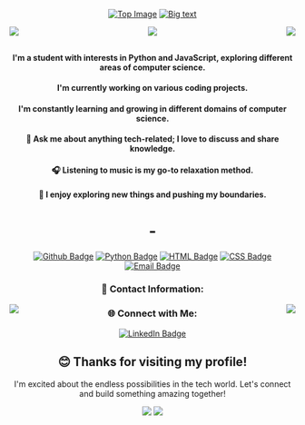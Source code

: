 <div align="center">


[![Top Image](https://capsule-render.vercel.app/api?type=waving&color=66ccff&height=150&section=header)](https://github.com/siddhant660)
[![Big text](https://readme-typing-svg.demolab.com?font=Hanalei+Fill&size=50&duration=8000&pause=15000&color=66CCFF&vCenter=true&multiline=true&width=800&height=90&lines=%22Hello+my+name+is+Siddhant+!%22)](https://github.com/zybqw/zybqw)
<!-- Add the image to the right side -->
<img src="https://images-wixmp-ed30a86b8c4ca887773594c2.wixmp.com/f/1d9059de-ffc4-4479-9fcf-03972a53ab72/dacxj77-e12415a6-ab9a-45fc-8d3f-497fe1516a38.gif?token=eyJ0eXAiOiJKV1QiLCJhbGciOiJIUzI1NiJ9.eyJzdWIiOiJ1cm46YXBwOjdlMGQxODg5ODIyNjQzNzNhNWYwZDQxNWVhMGQyNmUwIiwiaXNzIjoidXJuOmFwcDo3ZTBkMTg4OTgyMjY0MzczYTVmMGQ0MTVlYTBkMjZlMCIsIm9iaiI6W1t7InBhdGgiOiJcL2ZcLzFkOTA1OWRlLWZmYzQtNDQ3OS05ZmNmLTAzOTcyYTUzYWI3MlwvZGFjeGo3Ny1lMTI0MTVhNi1hYjlhLTQ1ZmMtOGQzZi00OTdmZTE1MTZhMzguZ2lmIn1dXSwiYXVkIjpbInVybjpzZXJ2aWNlOmZpbGUuZG93bmxvYWQiXX0.REXVOgppOWOsPjFRZGSXgOyLBSU8XqO701rpKP7rWpI" align="right">

<img src="https://images-wixmp-ed30a86b8c4ca887773594c2.wixmp.com/f/39dea7b5-992e-4e91-84e7-722dcf7bcd18/dankk4a-89fe4990-69c3-4c60-bf04-ac84cba5ca9d.png?token=eyJ0eXAiOiJKV1QiLCJhbGciOiJIUzI1NiJ9.eyJzdWIiOiJ1cm46YXBwOjdlMGQxODg5ODIyNjQzNzNhNWYwZDQxNWVhMGQyNmUwIiwiaXNzIjoidXJuOmFwcDo3ZTBkMTg4OTgyMjY0MzczYTVmMGQ0MTVlYTBkMjZlMCIsIm9iaiI6W1t7InBhdGgiOiJcL2ZcLzM5ZGVhN2I1LTk5MmUtNGU5MS04NGU3LTcyMmRjZjdiY2QxOFwvZGFua2s0YS04OWZlNDk5MC02OWMzLTRjNjAtYmYwNC1hYzg0Y2JhNWNhOWQucG5nIn1dXSwiYXVkIjpbInVybjpzZXJ2aWNlOmZpbGUuZG93bmxvYWQiXX0.mUVspgDOwJUSQ_ZbadWLcEE545AzLwCHBCpcS69vnsE" >                                    
<img src="https://images-wixmp-ed30a86b8c4ca887773594c2.wixmp.com/f/1d9059de-ffc4-4479-9fcf-03972a53ab72/dacxj77-e12415a6-ab9a-45fc-8d3f-497fe1516a38.gif?token=eyJ0eXAiOiJKV1QiLCJhbGciOiJIUzI1NiJ9.eyJzdWIiOiJ1cm46YXBwOjdlMGQxODg5ODIyNjQzNzNhNWYwZDQxNWVhMGQyNmUwIiwiaXNzIjoidXJuOmFwcDo3ZTBkMTg4OTgyMjY0MzczYTVmMGQ0MTVlYTBkMjZlMCIsIm9iaiI6W1t7InBhdGgiOiJcL2ZcLzFkOTA1OWRlLWZmYzQtNDQ3OS05ZmNmLTAzOTcyYTUzYWI3MlwvZGFjeGo3Ny1lMTI0MTVhNi1hYjlhLTQ1ZmMtOGQzZi00OTdmZTE1MTZhMzguZ2lmIn1dXSwiYXVkIjpbInVybjpzZXJ2aWNlOmZpbGUuZG93bmxvYWQiXX0.REXVOgppOWOsPjFRZGSXgOyLBSU8XqO701rpKP7rWpI" align="left">



<img src="https://images-wixmp-ed30a86b8c4ca887773594c2.wixmp.com/f/39dea7b5-992e-4e91-84e7-722dcf7bcd18/dankk4a-89fe4990-69c3-4c60-bf04-ac84cba5ca9d.png?token=eyJ0eXAiOiJKV1QiLCJhbGciOiJIUzI1NiJ9.eyJzdWIiOiJ1cm46YXBwOjdlMGQxODg5ODIyNjQzNzNhNWYwZDQxNWVhMGQyNmUwIiwiaXNzIjoidXJuOmFwcDo3ZTBkMTg4OTgyMjY0MzczYTVmMGQ0MTVlYTBkMjZlMCIsIm9iaiI6W1t7InBhdGgiOiJcL2ZcLzM5ZGVhN2I1LTk5MmUtNGU5MS04NGU3LTcyMmRjZjdiY2QxOFwvZGFua2s0YS04OWZlNDk5MC02OWMzLTRjNjAtYmYwNC1hYzg0Y2JhNWNhOWQucG5nIn1dXSwiYXVkIjpbInVybjpzZXJ2aWNlOmZpbGUuZG93bmxvYWQiXX0.mUVspgDOwJUSQ_ZbadWLcEE545AzLwCHBCpcS69vnsE" width="800" height="10" align="center">



#### I'm a student with interests in Python and JavaScript, exploring different areas of computer science.

#### I'm currently working on various coding projects.
#### I'm constantly learning and growing in different domains of computer science.
#### 💬 Ask me about anything tech-related; I love to discuss and share knowledge.
#### 🎧 Listening to music is my go-to relaxation method.
#### 🚀 I enjoy exploring new things and pushing my boundaries.

 # -
 [![Github Badge](https://img.shields.io/badge/-Github%20-66ccff?style=flat&logo=Github&logoColor=white)](https://github.com/siddhant660/)
[![Python Badge](https://img.shields.io/badge/-Python-3776AB?style=flat&logo=Python&logoColor=white)](https://github.com/siddhant660/)
[![HTML Badge](https://img.shields.io/badge/-HTML-E34F26?style=flat&logo=HTML5&logoColor=white)](https://github.com/siddhant660/)
[![CSS Badge](https://img.shields.io/badge/-CSS-1572B6?style=flat&logo=CSS3&logoColor=white)](https://github.com/siddhant660/)
[![Email Badge](https://img.shields.io/badge/Email-siddhantsahu9926%40gmail.com-66ccff)](mailto:siddhantsahu9926@gmail.com)


### 💼 Contact Information:
<img src="https://images-wixmp-ed30a86b8c4ca887773594c2.wixmp.com/f/1d9059de-ffc4-4479-9fcf-03972a53ab72/dacxj77-e12415a6-ab9a-45fc-8d3f-497fe1516a38.gif?token=eyJ0eXAiOiJKV1QiLCJhbGciOiJIUzI1NiJ9.eyJzdWIiOiJ1cm46YXBwOjdlMGQxODg5ODIyNjQzNzNhNWYwZDQxNWVhMGQyNmUwIiwiaXNzIjoidXJuOmFwcDo3ZTBkMTg4OTgyMjY0MzczYTVmMGQ0MTVlYTBkMjZlMCIsIm9iaiI6W1t7InBhdGgiOiJcL2ZcLzFkOTA1OWRlLWZmYzQtNDQ3OS05ZmNmLTAzOTcyYTUzYWI3MlwvZGFjeGo3Ny1lMTI0MTVhNi1hYjlhLTQ1ZmMtOGQzZi00OTdmZTE1MTZhMzguZ2lmIn1dXSwiYXVkIjpbInVybjpzZXJ2aWNlOmZpbGUuZG93bmxvYWQiXX0.REXVOgppOWOsPjFRZGSXgOyLBSU8XqO701rpKP7rWpI" align="right">

<img src="https://images-wixmp-ed30a86b8c4ca887773594c2.wixmp.com/f/1d9059de-ffc4-4479-9fcf-03972a53ab72/dacxj77-e12415a6-ab9a-45fc-8d3f-497fe1516a38.gif?token=eyJ0eXAiOiJKV1QiLCJhbGciOiJIUzI1NiJ9.eyJzdWIiOiJ1cm46YXBwOjdlMGQxODg5ODIyNjQzNzNhNWYwZDQxNWVhMGQyNmUwIiwiaXNzIjoidXJuOmFwcDo3ZTBkMTg4OTgyMjY0MzczYTVmMGQ0MTVlYTBkMjZlMCIsIm9iaiI6W1t7InBhdGgiOiJcL2ZcLzFkOTA1OWRlLWZmYzQtNDQ3OS05ZmNmLTAzOTcyYTUzYWI3MlwvZGFjeGo3Ny1lMTI0MTVhNi1hYjlhLTQ1ZmMtOGQzZi00OTdmZTE1MTZhMzguZ2lmIn1dXSwiYXVkIjpbInVybjpzZXJ2aWNlOmZpbGUuZG93bmxvYWQiXX0.REXVOgppOWOsPjFRZGSXgOyLBSU8XqO701rpKP7rWpI" align="left">


### 🌐 Connect with Me:

[![LinkedIn Badge](https://img.shields.io/badge/LinkedIn-Siddhant%20Sahu-blue?style=flat&logo=linkedin)](https://www.linkedin.com/in/siddhant-sahu/)

## 😊 Thanks for visiting my profile!
I'm excited about the endless possibilities in the tech world. Let's connect and build something amazing together!

<img src="https://images-wixmp-ed30a86b8c4ca887773594c2.wixmp.com/f/cf2836cb-5893-4a6c-b156-5a89d94fc721/dcak6qn-e9c4fc06-841b-491d-80f3-c65f00cf0118.gif?token=eyJ0eXAiOiJKV1QiLCJhbGciOiJIUzI1NiJ9.eyJzdWIiOiJ1cm46YXBwOjdlMGQxODg5ODIyNjQzNzNhNWYwZDQxNWVhMGQyNmUwIiwiaXNzIjoidXJuOmFwcDo3ZTBkMTg4OTgyMjY0MzczYTVmMGQ0MTVlYTBkMjZlMCIsIm9iaiI6W1t7InBhdGgiOiJcL2ZcL2NmMjgzNmNiLTU4OTMtNGE2Yy1iMTU2LTVhODlkOTRmYzcyMVwvZGNhazZxbi1lOWM0ZmMwNi04NDFiLTQ5MWQtODBmMy1jNjVmMDBjZjAxMTguZ2lmIn1dXSwiYXVkIjpbInVybjpzZXJ2aWNlOmZpbGUuZG93bmxvYWQiXX0.IAm0WEJBELyGOPG9bsRwTRfYIC--FrF-a-co0xSCTvQ">
<img src="https://images-wixmp-ed30a86b8c4ca887773594c2.wixmp.com/f/cf2836cb-5893-4a6c-b156-5a89d94fc721/dcak6qn-e9c4fc06-841b-491d-80f3-c65f00cf0118.gif?token=eyJ0eXAiOiJKV1QiLCJhbGciOiJIUzI1NiJ9.eyJzdWIiOiJ1cm46YXBwOjdlMGQxODg5ODIyNjQzNzNhNWYwZDQxNWVhMGQyNmUwIiwiaXNzIjoidXJuOmFwcDo3ZTBkMTg4OTgyMjY0MzczYTVmMGQ0MTVlYTBkMjZlMCIsIm9iaiI6W1t7InBhdGgiOiJcL2ZcL2NmMjgzNmNiLTU4OTMtNGE2Yy1iMTU2LTVhODlkOTRmYzcyMVwvZGNhazZxbi1lOWM0ZmMwNi04NDFiLTQ5MWQtODBmMy1jNjVmMDBjZjAxMTguZ2lmIn1dXSwiYXVkIjpbInVybjpzZXJ2aWNlOmZpbGUuZG93bmxvYWQiXX0.IAm0WEJBELyGOPG9bsRwTRfYIC--FrF-a-co0xSCTvQ">
</div>

<img src="https://images-wixmp-ed30a86b8c4ca887773594c2.wixmp.com/f/39dea7b5-992e-4e91-84e7-722dcf7bcd18/dankk4a-89fe4990-69c3-4c60-bf04-ac84cba5ca9d.png?token=eyJ0eXAiOiJKV1QiLCJhbGciOiJIUzI1NiJ9.eyJzdWIiOiJ1cm46YXBwOjdlMGQxODg5ODIyNjQzNzNhNWYwZDQxNWVhMGQyNmUwIiwiaXNzIjoidXJuOmFwcDo3ZTBkMTg4OTgyMjY0MzczYTVmMGQ0MTVlYTBkMjZlMCIsIm9iaiI6W1t7InBhdGgiOiJcL2ZcLzM5ZGVhN2I1LTk5MmUtNGU5MS04NGU3LTcyMmRjZjdiY2QxOFwvZGFua2s0YS04OWZlNDk5MC02OWMzLTRjNjAtYmYwNC1hYzg0Y2JhNWNhOWQucG5nIn1dXSwiYXVkIjpbInVybjpzZXJ2aWNlOmZpbGUuZG93bmxvYWQiXX0.mUVspgDOwJUSQ_ZbadWLcEE545AzLwCHBCpcS69vnsE" width="1000" height="10">
